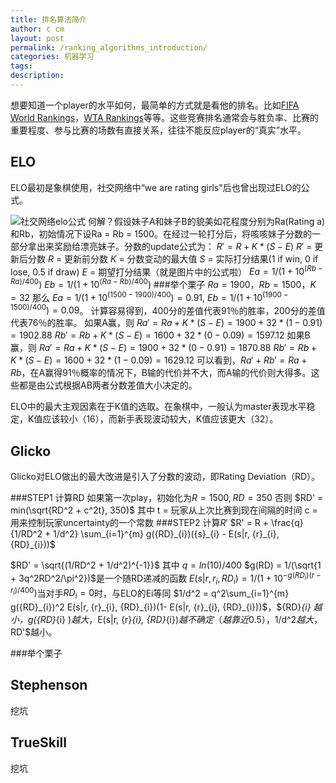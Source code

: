 ```yaml
---
title: 排名算法简介
author: c cm
layout: post
permalink: /ranking_algorithms_introduction/
categories: 机器学习
tags:
description: 
---
```

想要知道一个player的水平如何，最简单的方式就是看他的排名。比如[FIFA World Rankings](http://www.fifa.com/worldranking/rankingtable/index.html)，[WTA Rankings](http://www.wtatennis.com/singles-rankings)等等。这些竞赛排名通常会与胜负率、比赛的重要程度、参与比赛的场数有直接关系，往往不能反应player的“真实”水平。

## ELO
ELO最初是象棋使用，社交网络中“we are rating girls"后也曾出现过ELO的公式。

![社交网络elo公式](http://imgsrc.baidu.com/forum/w=580/sign=ce1e8a45b4fd5266a72b3c1c9b199799/6d535aafa40f4bfbb43818fa014f78f0f6361801.jpg)
何解？假设妹子A和妹子B的貌美如花程度分别为Ra(Rating a)和Rb，初始情况下设Ra = Rb = 1500。在经过一轮打分后，将咳咳妹子分数的一部分拿出来奖励给漂亮妹子。分数的update公式为：
$R' = R + K * (S - E)$
$R'$ = 更新后分数
$R$ = 更新前分数
$K$ = 分数变动的最大值
$S$ = 实际打分结果(1 if win, 0 if lose, 0.5 if draw)
$E$ = 期望打分结果（就是图片中的公式啦）
$Ea = 1/(1 + 10^{(Rb - Ra)/400} )$
$Eb = 1/(1 + 10^{(Ra - Rb)/400} )$
###举个栗子
$Ra = 1900，Rb = 1500，K = 32$
那么 $Ea = 1/(1 + 10^{(1500 - 1900)/400} ) = 0.91$,
$Eb = 1/(1 + 10^{(1900 - 1500)/400} ) = 0.09$。
计算容易得到，400分的差值代表91％的胜率，200分的差值代表76％的胜率。
如果A赢，则
$Ra' = Ra + K * (S - E) = 1900 + 32 * (1 - 0.91) = 1902.88$
$Rb' = Rb + K * (S - E) = 1600 + 32 * (0 - 0.09) = 1597.12$
如果B赢，则
$Ra' = Ra + K * (S - E) = 1900 + 32 * (0 - 0.91) = 1870.88$
$Rb' = Rb + K * (S - E) = 1600 + 32 * (1 - 0.09) = 1629.12$
可以看到，$Ra' + Rb' = Ra + Rb$，在A赢得91％概率的情况下，B输的代价并不大，而A输的代价则大得多。这些都是由公式根据AB两者分数差值大小决定的。

ELO中的最大主观因素在于K值的选取。在象棋中，一般认为master表现水平稳定，K值应该较小（16），而新手表现波动较大，K值应该更大（32）。

## Glicko
Glicko对ELO做出的最大改进是引入了分数的波动，即Rating Deviation（RD）。

###STEP1 计算RD
如果第一次play，初始化为$R = 1500, RD = 350$
否则 $RD' = min(\sqrt{RD^2 + c^2t}, 350)$
其中
t = 玩家从上次比赛到现在间隔的时间
c = 用来控制玩家uncertainty的一个常数 
###STEP2 计算$R'$
$R' = R + \frac{q}{1/RD^2 + 1/d^2} \sum_{i=1}^{m} g({RD}_{i})({s}_{i} - E(s|r, {r}_{i}, {RD}_{i}))$

$RD' = \sqrt{(1/RD^2 + 1/d^2)^{-1}}$
其中
$q = ln(10)/400$
$g(RD) = 1/(\sqrt{1 + 3q^2RD^2/\pi^2})$是一个随RD递减的函数
$E(s|r, {r}_{i}, {RD}_{i}) = 1/(1+10^{-g({RD}_{i})(r-{r}_{i})/400})$当对手${RD}_{i} = 0$时，与ELO的Ei等同
$1/d^2 = q^2\sum_{i=1}^{m} g({RD}_{i})^2  E(s|r, {r}_{i}, {RD}_{i})(1- E(s|r, {r}_{i}, {RD}_{i}))$，${RD}_{i} $越小，$g({RD}_{i} )$越大，$E(s|r, {r}_{i}, {RD}_{i})$越不确定（越靠近0.5），$1/d^2$越大，$RD'$越小。

###举个栗子



## Stephenson
挖坑

## TrueSkill
挖坑
